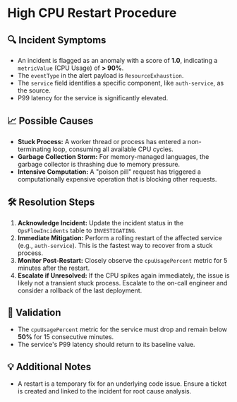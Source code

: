 # High CPU Restart Procedure

## 🔍 Incident Symptoms
- An incident is flagged as an anomaly with a score of **1.0**, indicating a `metricValue` (CPU Usage) of **> 90%**.
- The `eventType` in the alert payload is `ResourceExhaustion`.
- The `service` field identifies a specific component, like `auth-service`, as the source.
- P99 latency for the service is significantly elevated.

## 📈 Possible Causes
- **Stuck Process:** A worker thread or process has entered a non-terminating loop, consuming all available CPU cycles.
- **Garbage Collection Storm:** For memory-managed languages, the garbage collector is thrashing due to memory pressure.
- **Intensive Computation:** A "poison pill" request has triggered a computationally expensive operation that is blocking other requests.

## 🛠️ Resolution Steps
1.  **Acknowledge Incident:** Update the incident status in the `OpsFlowIncidents` table to `INVESTIGATING`.
2.  **Immediate Mitigation:** Perform a rolling restart of the affected service (e.g., `auth-service`). This is the fastest way to recover from a stuck process.
3.  **Monitor Post-Restart:** Closely observe the `cpuUsagePercent` metric for 5 minutes after the restart.
4.  **Escalate if Unresolved:** If the CPU spikes again immediately, the issue is likely not a transient stuck process. Escalate to the on-call engineer and consider a rollback of the last deployment.

## 🧪 Validation
- The `cpuUsagePercent` metric for the service must drop and remain below **50%** for 15 consecutive minutes.
- The service's P99 latency should return to its baseline value.

## 💡 Additional Notes
- A restart is a temporary fix for an underlying code issue. Ensure a ticket is created and linked to the incident for root cause analysis.